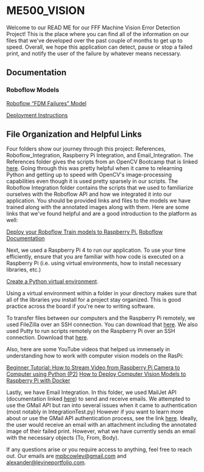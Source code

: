 # ME500_VISION
Welcome to our READ ME for our FFF Machine Vision Error Detection Project!
This is the place where you can find all of the information on our files that we've developed over the past couple of months to get up to speed.
Overall, we hope this application can detect, pause or stop a failed print, and notify the user of the failure by whatever means necessary.

## Documentation

### Roboflow Models
[Roboflow “FDM Failures” Model](https://universe.roboflow.com/bu-engme500-vision-project/fdm-failures-spaghetti) 

[Deployment Instructions](https://inference.roboflow.com/inference_helpers/inference_sdk/)

## File Organization and Helpful Links

Four folders show our journey through this project: References, Roboflow_Integration, Raspberry Pi Integration, and Email_Integration. The References folder gives the scripts from an OpenCV Bootcamp that is linked [here](https://courses.opencv.org/courses/course-v1:OpenCV+Bootcamp+CV0/course/). Going through this was pretty helpful when it came to relearning Python and getting up to speed with OpenCV's image-processing capabilities even though it is used pretty sparsely in our scripts. The Roboflow Integration folder contains the scripts that we used to familiarize ourselves with the Roboflow API and how we integrated it into our application. You should be provided links and files to the models we have trained along with the annotated images along with them. Here are some links that we've found helpful and are a good introduction to the platform as well: 

[Deploy your Roboflow Train models to Raspberry Pi.](https://docs.roboflow.com/deploy/legacy-documentation/raspberry-pi)
[Roboflow Documentation](https://docs.roboflow.com/)

Next, we used a Raspberry Pi 4 to run our application. To use your time efficiently, ensure that you are familiar with how code is executed on a Raspberry Pi (i.e. using virtual environments, how to install necessary libraries, etc.)

[Create a Python virtual environment](https://raspberrypi-guide.github.io/programming/create-python-virtual-environment). 

Using a virtual environment within a folder in your directory makes sure that all of the libraries you install for a project stay organized. This is good practice across the board if you're new to writing software.

To transfer files between our computers and the Raspberry Pi remotely, we used FileZilla over an SSH connection. You can download that [here](https://filezilla-project.org/download.php). We also used Putty to run scripts remotely on the Raspberry Pi over an SSH connection. Download that [here](https://www.putty.org/).

Also, here are some YouTube videos that helped us immensely in understanding how to work with computer vision models on the RasPi:

[Beginner Tutorial: How to Stream Video from Raspberry Pi Camera to Computer using Python (P2)](https://www.youtube.com/watch?v=p4L3g9Grl3k)
[How to Deploy Computer Vision Models to Raspberry Pi with Docker](https://www.youtube.com/watch?v=S-Ga_uxnRZA)

Lastly, we have Email Integration. In this folder, we used MailJet API (documentation linked [here](https://github.com/mailjet/mailjet-apiv3-python)) to send and receive emails. We attempted to use the GMail API but ran into several issues when it came to authentication (most notably in IntegrationTest.py) However if you want to learn more about or use the GMail API authentication process, see the link [here](https://github.com/googleapis/google-api-python-client/blob/main/docs/oauth.md). Ideally, the user would receive an email with an attachment including the annotated image of their failed print. However, what we have currently sends an email with the necessary objects (To, From, Body). 

If any questions arise or you require access to anything, feel free to reach out. Our emails are mpbcowley@gmail.com and alexander@levineportfolio.com.
